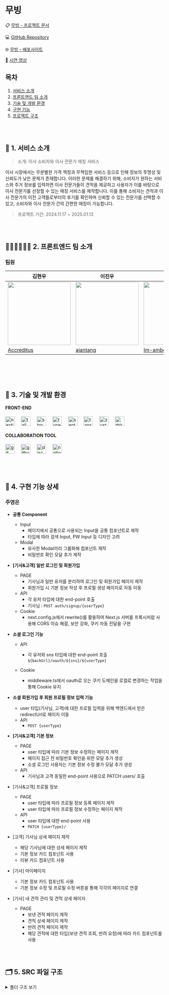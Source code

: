 # 무빙

📋 [무빙 - 프로젝트 문서](https://bubble-city-3ac.notion.site/1469702f08878035a353e93642fe2232?v=1469702f0887812c9d6a000c643c23d7&pvs=4)

💻 [GitHub Repository](https://github.com/codeit-moving)

🌐 [무빙 - 배포사이트](https://moving-fe-weld.vercel.app/)

🎥 [시연 영상](https://drive.google.com/file/d/1LSdihY3q0wDbwFijlIAKJHTLzrb0EpYZ/view?usp=drive_link)

## **목차**

1. [서비스 소개](#app)
2. [프론트엔드 팀 소개](#team)
3. [기술 및 개발 환경](#dev)
4. [구현 기능](#feature)
5. [프로젝트 구조](#tree)

<br><br>

## <span id="app">📝 1. 서비스 소개</span>

> 소개: 이사 소비자와 이사 전문가 매칭 서비스

이사 시장에서는 무분별한 가격 책정과 무책임한 서비스 등으로 인해 정보의 투명성 및 신뢰도가 낮은 문제가 존재합니다. 이러한 문제를 해결하기 위해, 소비자가 원하는 서비스와 주거 정보를 입력하면 이사 전문가들이 견적을 제공하고 사용자가 이를 바탕으로 이사 전문가를 선정할 수 있는 매칭 서비스를 제작합니다. 이를 통해 소비자는 견적과 이사 전문가의 이전 고객들로부터의 후기를 확인하며 신뢰할 수 있는 전문가를 선택할 수 있고, 소비자와 이사 전문가 간의 간편한 매칭이 가능합니다.

> 프로젝트 기간: 2024.11.17 ~ 2025.01.13

<br><br>

## <span id="team"> 🧑🏻‍💻👩🏻‍💻 2. 프론트엔드 팀 소개</span>

### 팀원

| 김현우                                                                           | 이진우                                                                          | 임송이                                                                           | 주영은                                                                          |
| -------------------------------------------------------------------------------- | ------------------------------------------------------------------------------- | -------------------------------------------------------------------------------- | ------------------------------------------------------------------------------- |
| <img src="https://avatars.githubusercontent.com/u/158241915?v=4" width="200px"/> | <img src="https://avatars.githubusercontent.com/u/58920761?v=4" width="200px"/> | <img src="https://avatars.githubusercontent.com/u/126642292?v=4" width="200px"/> | <img src="https://avatars.githubusercontent.com/u/80696592?v=4" width="200px"/> |
| [Accreditus](https://github.com/Accreditus)                                      | [ajantang](https://github.com/ajantang)                                         | [Im-amberIm](https://github.com/Im-amberIm)                                      | [juyeongeun](https://github.com/juyeongeun)                                     |

<br>

<br><br>

## <span id="dev">📝 3. 기술 및 개발 환경</span>

#### FRONT-END

<div align="left">
  <img src="https://img.shields.io/badge/Next.js-000000?logo=nextdotjs&logoColor=white&style=for-the-badge" height="30" alt="nextjs logo"  />
  <img width="12" />
  <img src="https://img.shields.io/badge/Tailwind CSS-06B6D4?logo=tailwindcss&logoColor=black&style=for-the-badge" height="30" alt="tailwindcss logo"  />
  <img width="12" />
  <img src="https://img.shields.io/badge/Storybook-FF4785?logo=storybook&logoColor=black&style=for-the-badge" height="30" alt="storybook logo"  />
  <img width="12" />
  <img src="https://img.shields.io/badge/TypeScript-3178C6?logo=typescript&logoColor=white&style=for-the-badge" height="30" alt="typescript logo"  />
  <img width="12" />
  <img src="https://img.shields.io/badge/Sentry-362D59?logo=sentry&logoColor=white&style=for-the-badge" height="30" alt="sentry logo"  />
  <img width="12" />
  <img src="https://img.shields.io/badge/-TanStack Query-FF4154?style=for-the-badge&logo=react%20query&logoColor=white" height="30" alt="tanstack logo"  />
 <img width="12" />
 <img src="https://img.shields.io/badge/-Zustand-Fee354?style=for-the-badge&logo=&logoColor=white" height="30" alt="zustand logo"  />
 <img width="12" />
 <img src="https://img.shields.io/badge/MockServiceWorker-FF6A33?style=for-the-badge&logo=mockserviceworker&logoColor=white" height="30" alt="mock service worker logo"  />
</div>

#### COLLABORATION TOOL

<div align="left">

  <img src="https://img.shields.io/badge/Git-F05032?logo=git&logoColor=white&style=for-the-badge" height="30" alt="git logo"  />
  <img width="12" />
  <img src="https://img.shields.io/badge/GitHub-181717?logo=github&logoColor=white&style=for-the-badge" height="30" alt="github logo"  />
  <img width="12" />
  <img src="https://img.shields.io/badge/Discord-5865F2?logo=discord&logoColor=white&style=for-the-badge" height="30" alt="discord logo"  />
   <img width="12" />
  <img src="https://img.shields.io/badge/Notion-000000?logo=notion&logoColor=white&style=for-the-badge" height="30" alt="notion logo"  />
</div>

###

<br><br>

## <span id="feature">📝 4. 구현 기능 상세</span>

### **주영은**

- **공통 Component**
  - Input
    - 페이지에서 공통으로 사용되는 Input을 공통 컴포넌트로 제작
    - 타입에 따라 검색 Input, PW Input 등 디자인 고려
  - Modal
    - 유사한 Modal끼리 그룹화해 컴포넌트 제작
    - 비밀번호 확인 모달 추가 제작
- **[기사&고객] 일반 로그인 및 회원가입**
  - PAGE
    - 기사님과 일반 유저를 분리하여 로그인 및 회원가입 페이지 제작
    - 회원가입 시 기본 정보 작성 후 프로필 생성 페이지로 자동 이동
  - API
    - 각 유저 타입에 대한 end-point 호출
    - 기사님 : `POST auth/signup/{userType}`
  - Cookie
    - next.config.js에서 rewrite()를 활용하여 Next.js 서버를 프록시처럼 사용해 CORS 이슈 해결, 보안 강화, 쿠키 자동 전달을 구현
- **소셜 로그인 기능**

  - API

    - 각 유저와 sns 타입에 대한 end-point 호출
      `${backUrl}/oauth/${sns}/${userType}`

  - Cookie
    - middleware.ts에서 oauth로 오는 쿠키 도메인을 로컬로 변경하는 작업을 통해 Cookie 유지

- **소셜 회원가입 후 회원 프로필 정보 입력 기능**
  - user 타입(기사님, 고객)에 대한 프로필 입력을 위해 백엔드에서 받은 redirectUrl로 페이지 이동
  - API
    - `POST {userType}`
- **[기사&고객] 기본 정보**
  - PAGE
    - user 타입에 따라 기본 정보 수정하는 페이지 제작
    - 페이지 접근 전 비밀번호 확인을 위한 모달 추가 생성
    - 소셜 로그인 사용자는 기본 정보 수정 불가 모달 추가 생성
  - API
    - 기사님과 고객 동일한 end-point 사용으로 PATCH users/ 호출
- [기사&고객] 프로필 정보
  - PAGE
    - user 타입에 따라 프로필 정보 등록 페이지 제작
    - user 타입에 따라 프로필 정보 수정하는 페이지 제작
  - API
    - user 타입에 대한 end-point 사용
    - `PATCH {userType}/`
- [고객] 기사님 상세 페이지 제작
  - 해당 기사님에 대한 상세 페이지 제작
  - 기본 정보 카드 컴포넌트 사용
  - 리뷰 카드 컴포넌트 사용
- [기사] 마이페이지
  - 기본 정보 카드 컴포넌트 사용
  - 기본 정보 수정 및 프로필 수정 버튼을 통해 각각의 페이지로 연결
- [기사] 내 견적 관리 및 견적 상세 페이지
  - PAGE
    - 보낸 견적 페이지 제작
    - 견적 상세 페이지 제작
    - 반려 견적 페이지 제작
    - 해당 견적에 대한 타입(보낸 견적 조회, 반려 요청)에 따라 카드 컴포넌트를 사용

<br><br>

## <span id="tree"> 🗂️ 5. SRC 파일 구조 </span>
<details>
  <summary>폴더 구조 보기</summary>
<pre>

📦src
 ┣ 📂api
 ┃ ┣ 📂mutation-hooks
 ┃ ┃ ┣ 📜mover.ts
 ┃ ┃ ┣ 📜movingRequest.ts
 ┃ ┃ ┗ 📜review.ts
 ┃ ┣ 📂query-hooks
 ┃ ┃ ┣ 📜mover.ts
 ┃ ┃ ┣ 📜quote.ts
 ┃ ┃ ┗ 📜review.ts
 ┃ ┣ 📜auth.ts
 ┃ ┣ 📜axios.ts
 ┃ ┣ 📜customer.ts
 ┃ ┣ 📜mover.ts
 ┃ ┣ 📜movingRequest.ts
 ┃ ┣ 📜notification.ts
 ┃ ┣ 📜pendingQuote.ts
 ┃ ┣ 📜queryKeys.ts
 ┃ ┣ 📜quote.ts
 ┃ ┣ 📜review.ts
 ┃ ┗ 📜user.ts
 ┣ 📂app
 ┃ ┣ 📂(mover)
 ┃ ┃ ┣ 📂mover
 ┃ ┃ ┃ ┣ 📂auth
 ┃ ┃ ┃ ┃ ┣ 📂login
 ┃ ┃ ┃ ┃ ┃ ┗ 📜page.tsx
 ┃ ┃ ┃ ┃ ┗ 📂register
 ┃ ┃ ┃ ┃ ┃ ┗ 📜page.tsx
 ┃ ┃ ┃ ┣ 📂info-edit
 ┃ ┃ ┃ ┃ ┗ 📜page.tsx
 ┃ ┃ ┃ ┣ 📂my-page
 ┃ ┃ ┃ ┃ ┣ 📜ProfileActions.tsx
 ┃ ┃ ┃ ┃ ┗ 📜page.tsx
 ┃ ┃ ┃ ┣ 📂my-quote
 ┃ ┃ ┃ ┃ ┣ 📂[quoteId]
 ┃ ┃ ┃ ┃ ┃ ┣ 📜SentQuoteDetail.tsx
 ┃ ┃ ┃ ┃ ┃ ┗ 📜page.tsx
 ┃ ┃ ┃ ┃ ┗ 📜page.tsx
 ┃ ┃ ┃ ┣ 📂profile
 ┃ ┃ ┃ ┃ ┣ 📜ProfileContent.tsx
 ┃ ┃ ┃ ┃ ┗ 📜page.tsx
 ┃ ┃ ┃ ┣ 📂profile-edit
 ┃ ┃ ┃ ┃ ┗ 📜page.tsx
 ┃ ┃ ┃ ┗ 📂request
 ┃ ┃ ┃ ┃ ┣ 📜CreateQuoteNiceModal.tsx
 ┃ ┃ ┃ ┃ ┣ 📜FilterNiceModal.tsx
 ┃ ┃ ┃ ┃ ┣ 📜RejectRequetNiceModal.tsx
 ┃ ┃ ┃ ┃ ┣ 📜RequestForm.tsx
 ┃ ┃ ┃ ┃ ┣ 📜filters.tsx
 ┃ ┃ ┃ ┃ ┗ 📜page.tsx
 ┃ ┃ ┗ 📜layout.tsx
 ┃ ┣ 📂(request)
 ┃ ┃ ┣ 📂request
 ┃ ┃ ┃ ┣ 📜AddressSelectionField.tsx
 ┃ ┃ ┃ ┣ 📜Chatter.tsx
 ┃ ┃ ┃ ┣ 📜ProgressBarMovingRequest.tsx
 ┃ ┃ ┃ ┣ 📜StepSelectionFiled.tsx
 ┃ ┃ ┃ ┗ 📜page.tsx
 ┃ ┃ ┗ 📜layout.tsx
 ┃ ┣ 📂(user)
 ┃ ┃ ┣ 📂auth
 ┃ ┃ ┃ ┣ 📂login
 ┃ ┃ ┃ ┃ ┣ 📜SearchParamsContent.tsx
 ┃ ┃ ┃ ┃ ┗ 📜page.tsx
 ┃ ┃ ┃ ┗ 📂register
 ┃ ┃ ┃ ┃ ┗ 📜page.tsx
 ┃ ┃ ┣ 📂find-mover
 ┃ ┃ ┃ ┣ 📂[moverId]
 ┃ ┃ ┃ ┃ ┣ 📜ClientPage.tsx
 ┃ ┃ ┃ ┃ ┗ 📜page.tsx
 ┃ ┃ ┃ ┣ 📂components
 ┃ ┃ ┃ ┃ ┗ 📜DropdownList.tsx
 ┃ ┃ ┃ ┣ 📜moverList.tsx
 ┃ ┃ ┃ ┗ 📜page.tsx
 ┃ ┃ ┣ 📂me
 ┃ ┃ ┃ ┣ 📂info-edit
 ┃ ┃ ┃ ┃ ┗ 📜page.tsx
 ┃ ┃ ┃ ┣ 📂mover
 ┃ ┃ ┃ ┃ ┗ 📜page.tsx
 ┃ ┃ ┃ ┣ 📂profile
 ┃ ┃ ┃ ┃ ┗ 📜page.tsx
 ┃ ┃ ┃ ┣ 📂profile-edit
 ┃ ┃ ┃ ┃ ┗ 📜page.tsx
 ┃ ┃ ┃ ┗ 📂review
 ┃ ┃ ┃ ┃ ┣ 📜EmptyReview.tsx
 ┃ ┃ ┃ ┃ ┗ 📜page.tsx
 ┃ ┃ ┣ 📂my-quote
 ┃ ┃ ┃ ┣ 📂[quoteId]
 ┃ ┃ ┃ ┃ ┣ 📜QuoteDetail.tsx
 ┃ ┃ ┃ ┃ ┗ 📜page.tsx
 ┃ ┃ ┃ ┣ 📜expiredRequests.tsx
 ┃ ┃ ┃ ┣ 📜mock.ts
 ┃ ┃ ┃ ┗ 📜page.tsx
 ┃ ┃ ┗ 📜layout.tsx
 ┃ ┣ 📂fonts
 ┃ ┃ ┣ 📜GeistMonoVF.woff
 ┃ ┃ ┣ 📜GeistVF.woff
 ┃ ┃ ┣ 📜PretendardVariable.woff2
 ┃ ┃ ┗ 📜pretendard.css
 ┃ ┣ 📜error.tsx
 ┃ ┣ 📜global-error.tsx
 ┃ ┣ 📜globals.css
 ┃ ┣ 📜layout.tsx
 ┃ ┣ 📜loading.tsx
 ┃ ┣ 📜not-found.tsx
 ┃ ┗ 📜page.tsx
 ┣ 📂components
 ┃ ┣ 📂auth
 ┃ ┃ ┣ 📜FormHeader.tsx
 ┃ ┃ ┣ 📜LoginComponent.stories.tsx
 ┃ ┃ ┣ 📜LoginComponent.tsx
 ┃ ┃ ┣ 📜RoleGuard.tsx
 ┃ ┃ ┣ 📜SignUpComponent.stories.tsx
 ┃ ┃ ┣ 📜SignUpComponent.tsx
 ┃ ┃ ┗ 📜SnsComponent.tsx
 ┃ ┣ 📂cards
 ┃ ┃ ┣ 📜ConfirmedQuoteCard.stories.tsx
 ┃ ┃ ┣ 📜ConfirmedQuoteCard.tsx
 ┃ ┃ ┣ 📜CreateReviewCard.stories.tsx
 ┃ ┃ ┣ 📜CreateReviewCard.tsx
 ┃ ┃ ┣ 📜FavoriteMoverCard.stories.tsx
 ┃ ┃ ┣ 📜FavoriteMoverCard.tsx
 ┃ ┃ ┣ 📜IncomingRequestCard.stories.tsx
 ┃ ┃ ┣ 📜IncomingRequestCard.tsx
 ┃ ┃ ┣ 📜MoverInfoCard.stories.tsx
 ┃ ┃ ┣ 📜MoverInfoCard.tsx
 ┃ ┃ ┣ 📜MoverProfileCard.stories.tsx
 ┃ ┃ ┣ 📜MoverProfileCard.tsx
 ┃ ┃ ┣ 📜MyReviewCard.stories.tsx
 ┃ ┃ ┣ 📜MyReviewCard.tsx
 ┃ ┃ ┣ 📜PendingRequestCard.stories.tsx
 ┃ ┃ ┣ 📜PendingRequestCard.tsx
 ┃ ┃ ┣ 📜ReceivedQuoteCard.stories.tsx
 ┃ ┃ ┣ 📜ReceivedQuoteCard.tsx
 ┃ ┃ ┣ 📜RejectedRequestCard.stories.tsx
 ┃ ┃ ┣ 📜RejectedRequestCard.tsx
 ┃ ┃ ┣ 📜SentQuoteCard.stories.tsx
 ┃ ┃ ┗ 📜SentQuoteCard.tsx
 ┃ ┣ 📂common
 ┃ ┃ ┣ 📂card
 ┃ ┃ ┃ ┣ 📜CardContainer.tsx
 ┃ ┃ ┃ ┣ 📜FavoriteUi.stories.tsx
 ┃ ┃ ┃ ┣ 📜FavoriteUi.tsx
 ┃ ┃ ┃ ┣ 📜GrayLabel.stories.tsx
 ┃ ┃ ┃ ┣ 📜GrayLabel.tsx
 ┃ ┃ ┃ ┣ 📜MoverExperience.tsx
 ┃ ┃ ┃ ┣ 📜MoverInfo.stories.tsx
 ┃ ┃ ┃ ┣ 📜MoverInfo.tsx
 ┃ ┃ ┃ ┣ 📜NameText.stories.tsx
 ┃ ┃ ┃ ┣ 📜NameText.tsx
 ┃ ┃ ┃ ┣ 📜ProfileImage.stories.tsx
 ┃ ┃ ┃ ┣ 📜ProfileImage.tsx
 ┃ ┃ ┃ ┣ 📜QuoteDetails.stories.tsx
 ┃ ┃ ┃ ┣ 📜QuoteDetails.tsx
 ┃ ┃ ┃ ┣ 📜QuoteModalUser.tsx
 ┃ ┃ ┃ ┣ 📜ReviewMover.tsx
 ┃ ┃ ┃ ┣ 📜ServiceChip.stories.tsx
 ┃ ┃ ┃ ┣ 📜ServiceChip.tsx
 ┃ ┃ ┃ ┣ 📜TextWithGrayLabel.stories.tsx
 ┃ ┃ ┃ ┗ 📜TextWithGrayLabel.tsx
 ┃ ┃ ┣ 📂checkboxs
 ┃ ┃ ┃ ┣ 📜Checkbox.stories.tsx
 ┃ ┃ ┃ ┣ 📜Checkbox.tsx
 ┃ ┃ ┃ ┣ 📜CheckboxChip.stories.tsx
 ┃ ┃ ┃ ┣ 📜CheckboxChip.tsx
 ┃ ┃ ┃ ┣ 📜CheckboxCircle.stories.tsx
 ┃ ┃ ┃ ┗ 📜CheckboxCircle.tsx
 ┃ ┃ ┣ 📂progress-bar
 ┃ ┃ ┃ ┣ 📜ProgressBar.tsx
 ┃ ┃ ┃ ┣ 📜ProgressBarMovingRequest.stories.tsx
 ┃ ┃ ┃ ┣ 📜ProgressBarMovingRequest.tsx
 ┃ ┃ ┃ ┣ 📜ProgressBarRating.stories.tsx
 ┃ ┃ ┃ ┗ 📜ProgressBarRating.tsx
 ┃ ┃ ┣ 📜AddressChip.tsx
 ┃ ┃ ┣ 📜AddressField.tsx
 ┃ ┃ ┣ 📜Button.stories.tsx
 ┃ ┃ ┣ 📜Button.tsx
 ┃ ┃ ┣ 📜ChatField.stories.tsx
 ┃ ┃ ┣ 📜ChatField.tsx
 ┃ ┃ ┣ 📜Dropdown.tsx
 ┃ ┃ ┣ 📜Input.stories.tsx
 ┃ ┃ ┣ 📜Input.tsx
 ┃ ┃ ┣ 📜LineSeparator.tsx
 ┃ ┃ ┣ 📜Loader.stories.tsx
 ┃ ┃ ┣ 📜Loader.tsx
 ┃ ┃ ┣ 📜Message.tsx
 ┃ ┃ ┣ 📜Pagination.stories.tsx
 ┃ ┃ ┣ 📜Pagination.tsx
 ┃ ┃ ┣ 📜QuoteButtonGroup.tsx
 ┃ ┃ ┣ 📜ReviewModal.tsx
 ┃ ┃ ┣ 📜SearchInput.stories.tsx
 ┃ ┃ ┣ 📜SearchInput.tsx
 ┃ ┃ ┣ 📜ShareButtons.stories.tsx
 ┃ ┃ ┣ 📜ShareButtons.tsx
 ┃ ┃ ┣ 📜StarRating.tsx
 ┃ ┃ ┣ 📜StarRatingDisplay.stories.tsx
 ┃ ┃ ┣ 📜StarRatingDisplay.tsx
 ┃ ┃ ┣ 📜Textarea.stories.tsx
 ┃ ┃ ┗ 📜Textarea.tsx
 ┃ ┣ 📂dropdowns
 ┃ ┃ ┣ 📜DropdownNotification.stories.tsx
 ┃ ┃ ┣ 📜DropdownNotification.tsx
 ┃ ┃ ┣ 📜DropdownProfile.stories.tsx
 ┃ ┃ ┣ 📜DropdownProfile.tsx
 ┃ ┃ ┣ 📜DropdownQuote.stories.tsx
 ┃ ┃ ┣ 📜DropdownQuote.tsx
 ┃ ┃ ┣ 📜DropdownRegion.stories.tsx
 ┃ ┃ ┣ 📜DropdownRegion.tsx
 ┃ ┃ ┣ 📜DropdownService.stories.tsx
 ┃ ┃ ┣ 📜DropdownService.tsx
 ┃ ┃ ┣ 📜DropdownSortMover.stories.tsx
 ┃ ┃ ┣ 📜DropdownSortMover.tsx
 ┃ ┃ ┣ 📜DropdownSortMovingRequest.stories.tsx
 ┃ ┃ ┗ 📜DropdownSortMovingRequest.tsx
 ┃ ┣ 📂forms
 ┃ ┃ ┣ 📜InfoEdit.tsx
 ┃ ┃ ┗ 📜Profile.tsx
 ┃ ┣ 📂home
 ┃ ┃ ┣ 📜AuthButtons.tsx
 ┃ ┃ ┗ 📜AuthSection.tsx
 ┃ ┣ 📂hooks
 ┃ ┃ ┗ 📜useResize.tsx
 ┃ ┣ 📂layout
 ┃ ┃ ┣ 📜GNB.stories.tsx
 ┃ ┃ ┣ 📜GNB.tsx
 ┃ ┃ ┣ 📜Main.tsx
 ┃ ┃ ┣ 📜MswComponent.tsx
 ┃ ┃ ┣ 📜NiceModalRegistry.tsx
 ┃ ┃ ┣ 📜QuoteGNB.stories.tsx
 ┃ ┃ ┣ 📜QuoteGNB.tsx
 ┃ ┃ ┗ 📜QuoteGNBWrapper.tsx
 ┃ ┣ 📂modals
 ┃ ┃ ┣ 📜AlertModal.tsx
 ┃ ┃ ┣ 📜BackDrop.tsx
 ┃ ┃ ┣ 📜ConfirmModal.tsx
 ┃ ┃ ┣ 📜CreateQuoteModal.stories.tsx
 ┃ ┃ ┣ 📜CreateQuoteModal.tsx
 ┃ ┃ ┣ 📜FilterModal.stories.tsx
 ┃ ┃ ┣ 📜FilterModal.tsx
 ┃ ┃ ┣ 📜QuoteRequestModal.stories.tsx
 ┃ ┃ ┣ 📜QuoteRequestModal.tsx
 ┃ ┃ ┣ 📜RejectRequetModal.stories.tsx
 ┃ ┃ ┣ 📜RejectRequetModal.tsx
 ┃ ┃ ┣ 📜ReviewModal.stories.tsx
 ┃ ┃ ┗ 📜ReviewModal.tsx
 ┃ ┣ 📂request
 ┃ ┃ ┣ 📜DatePicker.stories.tsx
 ┃ ┃ ┣ 📜DatePicker.tsx
 ┃ ┃ ┗ 📜QuoteDetailInfo.tsx
 ┃ ┣ 📂request-checkbox-field
 ┃ ┃ ┣ 📜CheckboxButton.tsx
 ┃ ┃ ┣ 📜CheckboxCircle.tsx
 ┃ ┃ ┣ 📜CheckboxField.stories.tsx
 ┃ ┃ ┗ 📜CheckboxField.tsx
 ┃ ┣ 📂review
 ┃ ┃ ┣ 📜CustomerReview.tsx
 ┃ ┃ ┣ 📜MoversReviewList.tsx
 ┃ ┃ ┗ 📜ReviewImageSlider.tsx
 ┃ ┣ 📜ButtonFavorite.tsx
 ┃ ┣ 📜CheckboxField.stories.tsx
 ┃ ┣ 📜CheckboxField.tsx
 ┃ ┣ 📜EmptyList.tsx
 ┃ ┣ 📜LandingSection.tsx
 ┃ ┣ 📜LandingSwipe.tsx
 ┃ ┣ 📜LoadingDots.tsx
 ┃ ┣ 📜MovingRequestProgressInfo.stories.tsx
 ┃ ┣ 📜MovingRequestProgressInfo.tsx
 ┃ ┣ 📜NavItem.tsx
 ┃ ┣ 📜NavigationEvents.tsx
 ┃ ┣ 📜NavigationProgress.tsx
 ┃ ┣ 📜NiceModalProvider.tsx
 ┃ ┣ 📜RatingInfo.stories.tsx
 ┃ ┣ 📜RatingInfo.tsx
 ┃ ┣ 📜ReactQueryDevtoolsClient.tsx
 ┃ ┣ 📜ScrollIndicator.tsx
 ┃ ┗ 📜Toast.tsx
 ┣ 📂config
 ┃ ┣ 📜cn.ts
 ┃ ┗ 📜queryClient.ts
 ┣ 📂contexts
 ┃ ┣ 📜QuoteProgressContext.tsx
 ┃ ┗ 📜queryClientProvider.tsx
 ┣ 📂hooks
 ┃ ┣ 📜useAuth.ts
 ┃ ┣ 📜useInfiniteScroll.ts
 ┃ ┗ 📜useResize.ts
 ┣ 📂mocks
 ┃ ┣ 📂data
 ┃ ┃ ┣ 📜mover.ts
 ┃ ┃ ┣ 📜movingQuotes.ts
 ┃ ┃ ┣ 📜movingRequest.ts
 ┃ ┃ ┣ 📜pendingQuotes.ts
 ┃ ┃ ┣ 📜quote.ts
 ┃ ┃ ┗ 📜review.ts
 ┃ ┣ 📂handlers
 ┃ ┃ ┣ 📜index.ts
 ┃ ┃ ┣ 📜mover.ts
 ┃ ┃ ┣ 📜movingRequest.ts
 ┃ ┃ ┣ 📜quote.ts
 ┃ ┃ ┗ 📜review.ts
 ┃ ┣ 📂types
 ┃ ┃ ┗ 📜quotes.ts
 ┃ ┣ 📜browser.ts
 ┃ ┗ 📜server.ts
 ┣ 📂store
 ┃ ┣ 📜signupStore.ts
 ┃ ┣ 📜useNavigationStore.ts
 ┃ ┣ 📜useToastStore.ts
 ┃ ┗ 📜userStore.ts
 ┣ 📂stories
 ┃ ┣ 📂assets
 ┃ ┃ ┣ 📜accessibility.png
 ┃ ┃ ┣ 📜accessibility.svg
 ┃ ┃ ┣ 📜addon-library.png
 ┃ ┃ ┣ 📜assets.png
 ┃ ┃ ┣ 📜avif-test-image.avif
 ┃ ┃ ┣ 📜context.png
 ┃ ┃ ┣ 📜discord.svg
 ┃ ┃ ┣ 📜docs.png
 ┃ ┃ ┣ 📜figma-plugin.png
 ┃ ┃ ┣ 📜github.svg
 ┃ ┃ ┣ 📜share.png
 ┃ ┃ ┣ 📜styling.png
 ┃ ┃ ┣ 📜testing.png
 ┃ ┃ ┣ 📜theming.png
 ┃ ┃ ┣ 📜tutorials.svg
 ┃ ┃ ┗ 📜youtube.svg
 ┃ ┣ 📜Button.stories.ts
 ┃ ┣ 📜Button.tsx
 ┃ ┣ 📜Configure.mdx
 ┃ ┣ 📜Header.stories.ts
 ┃ ┣ 📜Header.tsx
 ┃ ┣ 📜Page.stories.ts
 ┃ ┣ 📜Page.tsx
 ┃ ┣ 📜button.css
 ┃ ┣ 📜header.css
 ┃ ┗ 📜page.css
 ┣ 📂types
 ┃ ┣ 📜api.ts
 ┃ ┣ 📜auth.ts
 ┃ ┣ 📜mover.ts
 ┃ ┣ 📜movingRequest.ts
 ┃ ┣ 📜quote.ts
 ┃ ┗ 📜review.ts
 ┣ 📂utils
 ┃ ┣ 📜auth.ts
 ┃ ┣ 📜authValidation.ts
 ┃ ┣ 📜canUseDom.ts
 ┃ ┣ 📜env.ts
 ┃ ┣ 📜formatCost.ts
 ┃ ┣ 📜generateImgSrc.js
 ┃ ┣ 📜getQueryClient.ts
 ┃ ┗ 📜utilFunctions.ts
 ┣ 📂variables
 ┃ ┣ 📜dropdown.ts
 ┃ ┣ 📜images.js
 ┃ ┣ 📜mover.ts
 ┃ ┣ 📜movingRequest.ts
 ┃ ┣ 📜notification.ts
 ┃ ┣ 📜quote.ts
 ┃ ┣ 📜regions.ts
 ┃ ┣ 📜screen.ts
 ┃ ┣ 📜service.ts
 ┃ ┗ 📜services.ts
 ┣ 📜.DS_Store
 ┣ 📜instrumentation.ts
 ┗ 📜middleware.ts

</pre>
</details>


